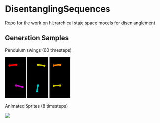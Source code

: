 # DisentanglingSequences
Repo for the work on hierarchical state space models for disentanglement

##  Generation Samples

Pendulum swings (60 timesteps)

![](vid_31_gen.gif) ![](vid_32_gen.gif) ![](vid_22_gen.gif)

Animated Sprites (8 timesteps)

![](vid_49_gen.gif)
